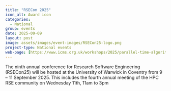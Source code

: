 ```yaml
---
title: "RSECon 2025"
icon_alt: Award icon
categories:
  - National
group: events
date: 2025-09-09
layout: post
image: assets/images/event-images/RSECon25-logo.png
project-type: National events
web-page: [https://www.icms.org.uk/workshops/2025/parallel-time-algorithms-exascale-applications](https://rsecon25.s)
---
```


The ninth annual conference for Research Software Engineering (RSECon25) will be hosted at the University of Warwick in Coventry from 9 – 11 September 2025. This includes the fourth annual meeting of the HPC RSE community on Wednesday 11th, 11am to 3pm
